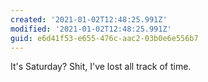 ```yaml
---
created: '2021-01-02T12:48:25.991Z'
modified: '2021-01-02T12:48:25.991Z'
guid: e6d41f53-e655-476c-aac2-03b0e6e556b7
---
```

It's Saturday? Shit, I've lost all track of time.

